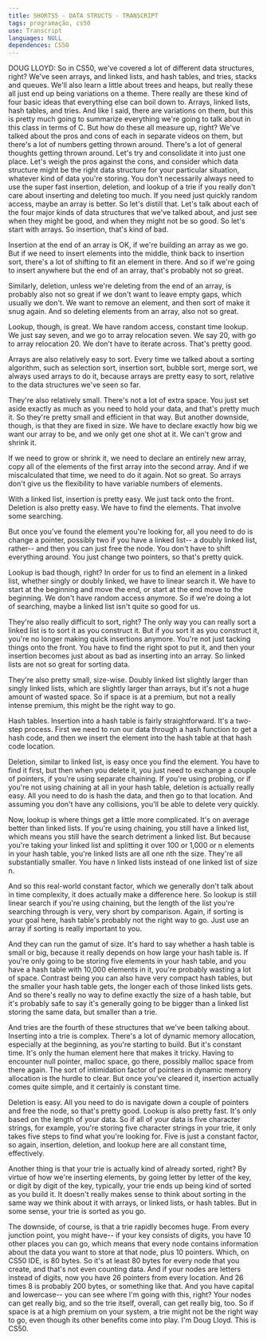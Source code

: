 ```yaml
---
title: SHORTS5 - DATA STRUCTS - TRANSCRIPT
tags: programação, cs50
use: Transcript
languages: NULL
dependences: CS50
---
```


DOUG LLOYD: So in CS50, we've covered a lot of different data structures, right? We've seen arrays, and linked lists, and hash tables, and tries, stacks and queues. We'll also learn a little about trees and heaps, but really these all just end up being variations on a theme. There really are these kind of four basic ideas that everything else can boil down to. Arrays, linked lists, hash tables, and tries. And like I said, there are variations on them, but this is pretty much going to summarize everything we're going to talk about in this class in terms of C. But how do these all measure up, right? We've talked about the pros and cons of each in separate videos on them, but there's a lot of numbers getting thrown around. There's a lot of general thoughts getting thrown around. Let's try and consolidate it into just one place. Let's weigh the pros against the cons, and consider which data structure might be the right data structure for your particular situation, whatever kind of data you're storing. You don't necessarily always need to use the super fast insertion, deletion, and lookup of a trie if you really don't care about inserting and deleting too much. If you need just quickly random access, maybe an array is better. So let's distill that. Let's talk about each of the four major kinds of data structures that we've talked about, and just see when they might be good, and when they might not be so good. So let's start with arrays. So insertion, that's kind of bad. 

Insertion at the end of an array is OK, if we're building an array as we go. But if we need to insert elements into the middle, think back to insertion sort, there's a lot of shifting to fit an element in there. And so if we're going to insert anywhere but the end of an array, that's probably not so great. 

Similarly, deletion, unless we're deleting from the end of an array, is probably also not so great if we don't want to leave empty gaps, which usually we don't. We want to remove an element, and then sort of make it snug again. And so deleting elements from an array, also not so great. 

Lookup, though, is great. We have random access, constant time lookup. We just say seven, and we go to array relocation seven. We say 20, with go to array relocation 20. We don't have to iterate across. That's pretty good. 

Arrays are also relatively easy to sort. Every time we talked about a sorting algorithm, such as selection sort, insertion sort, bubble sort, merge sort, we always used arrays to do it, because arrays are pretty easy to sort, relative to the data structures we've seen so far. 

They're also relatively small. There's not a lot of extra space. You just set aside exactly as much as you need to hold your data, and that's pretty much it. So they're pretty small and efficient in that way. But another downside, though, is that they are fixed in size. We have to declare exactly how big we want our array to be, and we only get one shot at it. We can't grow and shrink it. 

If we need to grow or shrink it, we need to declare an entirely new array, copy all of the elements of the first array into the second array. And if we miscalculated that time, we need to do it again. Not so great. So arrays don't give us the flexibility to have variable numbers of elements. 

With a linked list, insertion is pretty easy. We just tack onto the front. Deletion is also pretty easy. We have to find the elements. That involve some searching. 

But once you've found the element you're looking for, all you need to do is change a pointer, possibly two if you have a linked list-- a doubly linked list, rather-- and then you can just free the node. You don't have to shift everything around. You just change two pointers, so that's pretty quick. 

Lookup is bad though, right? In order for us to find an element in a linked list, whether singly or doubly linked, we have to linear search it. We have to start at the beginning and move the end, or start at the end move to the beginning. We don't have random access anymore. So if we're doing a lot of searching, maybe a linked list isn't quite so good for us. 

They're also really difficult to sort, right? The only way you can really sort a linked list is to sort it as you construct it. But if you sort it as you construct it, you're no longer making quick insertions anymore. You're not just tacking things onto the front. You have to find the right spot to put it, and then your insertion becomes just about as bad as inserting into an array. So linked lists are not so great for sorting data. 

They're also pretty small, size-wise. Doubly linked list slightly larger than singly linked lists, which are slightly larger than arrays, but it's not a huge amount of wasted space. So if space is at a premium, but not a really intense premium, this might be the right way to go. 

Hash tables. Insertion into a hash table is fairly straightforward. It's a two-step process. First we need to run our data through a hash function to get a hash code, and then we insert the element into the hash table at that hash code location. 

Deletion, similar to linked list, is easy once you find the element. You have to find it first, but then when you delete it, you just need to exchange a couple of pointers, if you're using separate chaining. If you're using probing, or if you're not using chaining at all in your hash table, deletion is actually really easy. All you need to do is hash the data, and then go to that location. And assuming you don't have any collisions, you'll be able to delete very quickly. 

Now, lookup is where things get a little more complicated. It's on average better than linked lists. If you're using chaining, you still have a linked list, which means you still have the search detriment a linked list. But because you're taking your linked list and splitting it over 100 or 1,000 or n elements in your hash table, you're linked lists are all one nth the size. They're all substantially smaller. You have n linked lists instead of one linked list of size n. 

And so this real-world constant factor, which we generally don't talk about in time complexity, it does actually make a difference here. So lookup is still linear search if you're using chaining, but the length of the list you're searching through is very, very short by comparison. Again, if sorting is your goal here, hash table's probably not the right way to go. Just use an array if sorting is really important to you. 

And they can run the gamut of size. It's hard to say whether a hash table is small or big, because it really depends on how large your hash table is. If you're only going to be storing five elements in your hash table, and you have a hash table with 10,000 elements in it, you're probably wasting a lot of space. Contrast being you can also have very compact hash tables, but the smaller your hash table gets, the longer each of those linked lists gets. And so there's really no way to define exactly the size of a hash table, but it's probably safe to say it's generally going to be bigger than a linked list storing the same data, but smaller than a trie. 

And tries are the fourth of these structures that we've been talking about. Inserting into a trie is complex. There's a lot of dynamic memory allocation, especially at the beginning, as you're starting to build. But it's constant time. It's only the human element here that makes it tricky. Having to encounter null pointer, malloc space, go there, possibly malloc space from there again. The sort of intimidation factor of pointers in dynamic memory allocation is the hurdle to clear. But once you've cleared it, insertion actually comes quite simple, and it certainly is constant time. 

Deletion is easy. All you need to do is navigate down a couple of pointers and free the node, so that's pretty good. Lookup is also pretty fast. It's only based on the length of your data. So if all of your data is five character strings, for example, you're storing five character strings in your trie, it only takes five steps to find what you're looking for. Five is just a constant factor, so again, insertion, deletion, and lookup here are all constant time, effectively. 

Another thing is that your trie is actually kind of already sorted, right? By virtue of how we're inserting elements, by going letter by letter of the key, or digit by digit of the key, typically, your trie ends up being kind of sorted as you build it. It doesn't really makes sense to think about sorting in the same way we think about it with arrays, or linked lists, or hash tables. But in some sense, your trie is sorted as you go. 

The downside, of course, is that a trie rapidly becomes huge. From every junction point, you might have-- if your key consists of digits, you have 10 other places you can go, which means that every node contains information about the data you want to store at that node, plus 10 pointers. Which, on CS50 IDE, is 80 bytes. So it's at least 80 bytes for every node that you create, and that's not even counting data. And if your nodes are letters instead of digits, now you have 26 pointers from every location. And 26 times 8 is probably 200 bytes, or something like that. And you have capital and lowercase-- you can see where I'm going with this, right? Your nodes can get really big, and so the trie itself, overall, can get really big, too. So if space is at a high premium on your system, a trie might not be the right way to go, even though its other benefits come into play. I'm Doug Lloyd. This is CS50. 